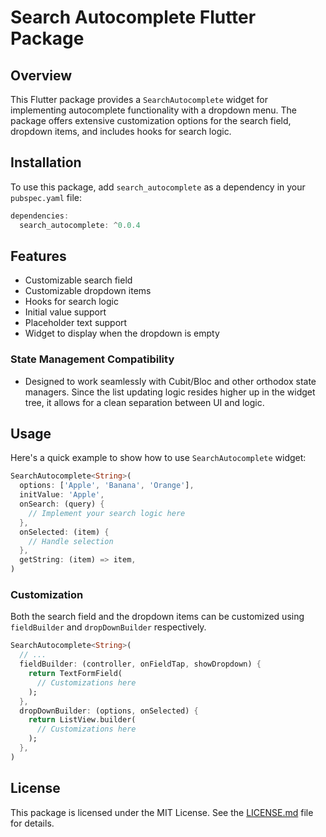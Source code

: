 # Search Autocomplete Flutter Package

## Overview

This Flutter package provides a `SearchAutocomplete` widget for implementing autocomplete functionality with a dropdown menu. The package offers extensive customization options for the search field, dropdown items, and includes hooks for search logic.

## Installation

To use this package, add `search_autocomplete` as a dependency in your `pubspec.yaml` file:

```dart
dependencies:
  search_autocomplete: ^0.0.4
```

## Features

- Customizable search field
- Customizable dropdown items
- Hooks for search logic
- Initial value support
- Placeholder text support
- Widget to display when the dropdown is empty

### State Management Compatibility
- Designed to work seamlessly with Cubit/Bloc and other orthodox state managers. Since the list updating logic resides higher up in the widget tree, it allows for a clean separation between UI and logic.


## Usage

Here's a quick example to show how to use `SearchAutocomplete` widget:

```dart
SearchAutocomplete<String>(
  options: ['Apple', 'Banana', 'Orange'],
  initValue: 'Apple',
  onSearch: (query) {
    // Implement your search logic here
  },
  onSelected: (item) {
    // Handle selection
  },
  getString: (item) => item,
)
```

### Customization

Both the search field and the dropdown items can be customized using `fieldBuilder` and `dropDownBuilder` respectively.

```dart
SearchAutocomplete<String>(
  // ...
  fieldBuilder: (controller, onFieldTap, showDropdown) {
    return TextFormField(
      // Customizations here
    );
  },
  dropDownBuilder: (options, onSelected) {
    return ListView.builder(
      // Customizations here
    );
  },
)
```

## License

This package is licensed under the MIT License. See the [LICENSE.md](LICENSE.md) file for details.
